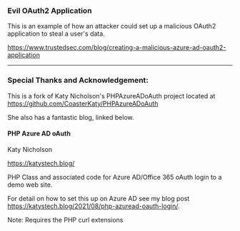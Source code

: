 ### Evil OAuth2 Application

This is an example of how an attacker could set up a malicious OAuth2 application to steal a user's data.

https://www.trustedsec.com/blog/creating-a-malicious-azure-ad-oauth2-application

---

### Special Thanks and Acknowledgement:

This is a fork of Katy Nicholson's PHPAzureADoAuth project located at https://github.com/CoasterKaty/PHPAzureADoAuth

She also has a fantastic blog, linked below.

#### PHP Azure AD oAuth

Katy Nicholson

https://katystech.blog/

PHP Class and associated code for Azure AD/Office 365 oAuth login to a demo web site.

For detail on how to set this up on Azure AD see my blog post https://katystech.blog/2021/08/php-azuread-oauth-login/.

Note: Requires the PHP curl extensions
